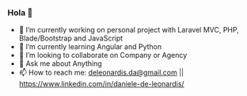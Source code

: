 ### Hola 👋

- 🔭 I’m currently working on personal project with Laravel MVC, PHP, Blade/Bootstrap and JavaScript
- 🌱 I’m currently learning Angular and Python
- 👯 I’m looking to collaborate on Company or Agency
- 💬 Ask me about Anything
- 📫 How to reach me: deleonardis.da@gmail.com || https://www.linkedin.com/in/daniele-de-leonardis/

